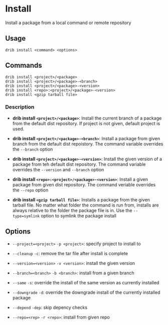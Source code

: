 # Install
Install a package from a local command or remote repository

## Usage
	drib install <command> <options>

## Commands
	drib install <project>/<package>
	drib install <project>/<package>-<branch>
	drib install <project>/<package>-<version>
	drib install <repo>:<project>/<package>-<version>
	drib install <gzip tarball file>

### Description
* **drib install `<project>/<package>`**:
	Install the current branch of a package from the default dist repository. If
	project is not given, default project is used. 
	
	
* **drib install `<project>/<package>-<branch>`**:
	Install a package from given branch from the default dist repoistory. The command
	variable overrides the `--branch` option

* **drib install `<project>/<package>-<version>`**:
	Install the given version of a package from teh default dist repository. The command 
	variable overrides the `--version` and `--branch` option
	
* **drib install `<repo>:<project>/<package>-<version>`**:
	Install a given package from given dist repository. The command veriable overrides the 
	`--repo` option

* **drib install `<gzip tarball file>`**:
	Installs a package from the given tarball file. No matter what folder the command is run
	from, installs are always relative to the folder the package file is in. Use the `--type=symlink` option 
	to symlink the package install

## Options

* `--project=<project>` `-p <project>`: specify project to install to

* `--cleanup` `-c`: remove the tar file after install is complete

* `--version=<version>` `-v <version>`: install the given version

* `--branch=<branch>` `-b <branch>`: install from a given branch

* `--same` `-s`: override the install of the same version as currently installed

* `--downgrade` `-d`: override the downgrade install of the currently installed package

* `--depend` `-dep`: skip depency checks

* `--repo=<rep>` `-r <repo>`: install from given repo

